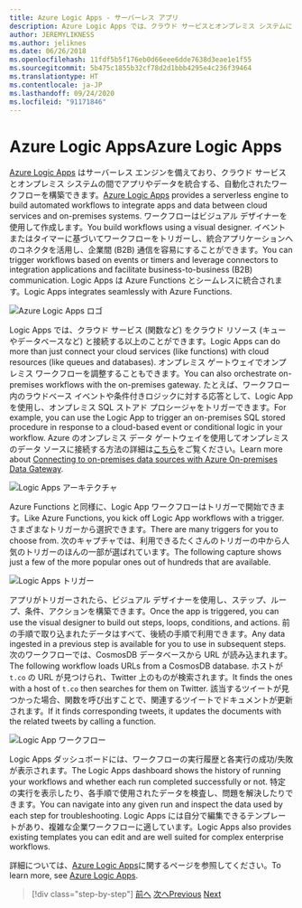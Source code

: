 ```yaml
---
title: Azure Logic Apps - サーバーレス アプリ
description: Azure Logic Apps では、クラウド サービスとオンプレミス システムにまたがったアプリとデータを統合する、自動化されたスケーラブルなワークフローを構築できます。
author: JEREMYLIKNESS
ms.author: jeliknes
ms.date: 06/26/2018
ms.openlocfilehash: 11fdf5b5f176eb0d66eee6dde7638d3eae1e1f55
ms.sourcegitcommit: 5b475c1855b32cf78d2d1bbb4295e4c236f39464
ms.translationtype: HT
ms.contentlocale: ja-JP
ms.lasthandoff: 09/24/2020
ms.locfileid: "91171846"
---
```

# <a name="azure-logic-apps"></a><span data-ttu-id="7cb04-103">Azure Logic Apps</span><span class="sxs-lookup"><span data-stu-id="7cb04-103">Azure Logic Apps</span></span>

<span data-ttu-id="7cb04-104">[Azure Logic Apps](/azure/logic-apps) はサーバーレス エンジンを備えており、クラウド サービスとオンプレミス システムの間でアプリやデータを統合する、自動化されたワークフローを構築できます。</span><span class="sxs-lookup"><span data-stu-id="7cb04-104">[Azure Logic Apps](/azure/logic-apps) provides a serverless engine to build automated workflows to integrate apps and data between cloud services and on-premises systems.</span></span> <span data-ttu-id="7cb04-105">ワークフローはビジュアル デザイナーを使用して作成します。</span><span class="sxs-lookup"><span data-stu-id="7cb04-105">You build workflows using a visual designer.</span></span> <span data-ttu-id="7cb04-106">イベントまたはタイマーに基づいてワークフローをトリガーし、統合アプリケーションへのコネクタを活用し、企業間 (B2B) 通信を容易にすることができます。</span><span class="sxs-lookup"><span data-stu-id="7cb04-106">You can trigger workflows based on events or timers and leverage connectors to integration applications and facilitate business-to-business (B2B) communication.</span></span> <span data-ttu-id="7cb04-107">Logic Apps は Azure Functions とシームレスに統合されます。</span><span class="sxs-lookup"><span data-stu-id="7cb04-107">Logic Apps integrates seamlessly with Azure Functions.</span></span>

![Azure Logic Apps ロゴ](./media/logic-apps-logo.png)

<span data-ttu-id="7cb04-109">Logic Apps では、クラウド サービス (関数など) をクラウド リソース (キューやデータベースなど) と接続する以上のことができます。</span><span class="sxs-lookup"><span data-stu-id="7cb04-109">Logic Apps can do more than just connect your cloud services (like functions) with cloud resources (like queues and databases).</span></span> <span data-ttu-id="7cb04-110">オンプレミス ゲートウェイでオンプレミス ワークフローを調整することもできます。</span><span class="sxs-lookup"><span data-stu-id="7cb04-110">You can also orchestrate on-premises workflows with the on-premises gateway.</span></span> <span data-ttu-id="7cb04-111">たとえば、ワークフロー内のラウドベース イベントや条件付きロジックに対する応答として、Logic App を使用し、オンプレミス SQL ストアド プロシージャをトリガーできます。</span><span class="sxs-lookup"><span data-stu-id="7cb04-111">For example, you can use the Logic App to trigger an on-premises SQL stored procedure in response to a cloud-based event or conditional logic in your workflow.</span></span> <span data-ttu-id="7cb04-112">Azure のオンプレミス データ ゲートウェイを使用してオンプレミスのデータ ソースに接続する方法の詳細は[こちら](/azure/analysis-services/analysis-services-gateway)をご覧ください。</span><span class="sxs-lookup"><span data-stu-id="7cb04-112">Learn more about [Connecting to on-premises data sources with Azure On-premises Data Gateway](/azure/analysis-services/analysis-services-gateway).</span></span>

![Logic Apps アーキテクチャ](./media/logic-apps-architecture.png)

<span data-ttu-id="7cb04-114">Azure Functions と同様に、Logic App ワークフローはトリガーで開始できます。</span><span class="sxs-lookup"><span data-stu-id="7cb04-114">Like Azure Functions, you kick off Logic App workflows with a trigger.</span></span> <span data-ttu-id="7cb04-115">さまざまなトリガーから選択できます。</span><span class="sxs-lookup"><span data-stu-id="7cb04-115">There are many triggers for you to choose from.</span></span> <span data-ttu-id="7cb04-116">次のキャプチャでは、利用できるたくさんのトリガーの中から人気のトリガーのほんの一部が選ばれています。</span><span class="sxs-lookup"><span data-stu-id="7cb04-116">The following capture shows just a few of the more popular ones out of hundreds that are available.</span></span>

![Logic Apps トリガー](./media/logic-app-triggers.png)

<span data-ttu-id="7cb04-118">アプリがトリガーされたら、ビジュアル デザイナーを使用し、ステップ、ループ、条件、アクションを構築できます。</span><span class="sxs-lookup"><span data-stu-id="7cb04-118">Once the app is triggered, you can use the visual designer to build out steps, loops, conditions, and actions.</span></span> <span data-ttu-id="7cb04-119">前の手順で取り込まれたデータはすべて、後続の手順で利用できます。</span><span class="sxs-lookup"><span data-stu-id="7cb04-119">Any data ingested in a previous step is available for you to use in subsequent steps.</span></span> <span data-ttu-id="7cb04-120">次のワークフローでは、CosmosDB データベースから URL が読み込まれます。</span><span class="sxs-lookup"><span data-stu-id="7cb04-120">The following workflow loads URLs from a CosmosDB database.</span></span> <span data-ttu-id="7cb04-121">ホストが `t.co` の URL が見つけられ、Twitter 上のものが検索されます。</span><span class="sxs-lookup"><span data-stu-id="7cb04-121">It finds the ones with a host of `t.co` then searches for them on Twitter.</span></span> <span data-ttu-id="7cb04-122">該当するツイートが見つかった場合、関数を呼び出すことで、関連するツイートでドキュメントが更新されます。</span><span class="sxs-lookup"><span data-stu-id="7cb04-122">If it finds corresponding tweets, it updates the documents with the related tweets by calling a function.</span></span>

![Logic App ワークフロー](./media/logic-app-workflow.png)

<span data-ttu-id="7cb04-124">Logic Apps ダッシュボードには、ワークフローの実行履歴と各実行の成功/失敗が表示されます。</span><span class="sxs-lookup"><span data-stu-id="7cb04-124">The Logic Apps dashboard shows the history of running your workflows and whether each run completed successfully or not.</span></span> <span data-ttu-id="7cb04-125">特定の実行を表示したり、各手順で使用されたデータを検査し、問題を解決したりできます。</span><span class="sxs-lookup"><span data-stu-id="7cb04-125">You can navigate into any given run and inspect the data used by each step for troubleshooting.</span></span> <span data-ttu-id="7cb04-126">Logic Apps には自分で編集できるテンプレートがあり、複雑な企業ワークフローに適しています。</span><span class="sxs-lookup"><span data-stu-id="7cb04-126">Logic Apps also provides existing templates you can edit and are well suited for complex enterprise workflows.</span></span>

<span data-ttu-id="7cb04-127">詳細については、[Azure Logic Apps](/azure/logic-apps)に関するページを参照してください。</span><span class="sxs-lookup"><span data-stu-id="7cb04-127">To learn more, see [Azure Logic Apps](/azure/logic-apps).</span></span>

>[!div class="step-by-step"]
><span data-ttu-id="7cb04-128">[前へ](application-insights.md)
>[次へ](event-grid.md)</span><span class="sxs-lookup"><span data-stu-id="7cb04-128">[Previous](application-insights.md)
[Next](event-grid.md)</span></span>

